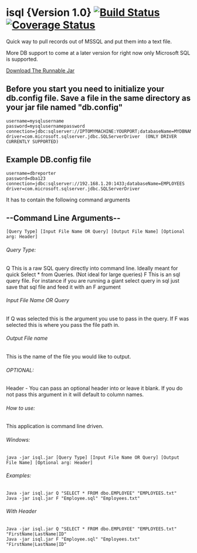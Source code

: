 # isql {Version 1.0} [![Build Status](https://travis-ci.org/ruanbotha33/isql.svg?branch=master)](https://travis-ci.org/ruanbotha33/isql) [![Coverage Status](https://coveralls.io/repos/github/ruanbotha33/isql/badge.svg?branch=master)](https://coveralls.io/github/ruanbotha33/isql?branch=master)
Quick way to pull records out of MSSQL and put them into a text file.

More DB support to come at a later version for right now only Microsoft SQL is supported.

<a href="https://files.fm/f/key3qdsr">Download The Runnable Jar</a>

## Before you start you need to initialize your db.config file. Save a file in  the same directory as your jar file named "db.config"

```
username=mysqlusername
password=mysqlusernamepassword
connection=jdbc:sqlserver://IPTOMYMACHINE:YOURPORT;databaseName=MYDBNAME
driver=com.microsoft.sqlserver.jdbc.SQLServerDriver  (ONLY DRIVER CURRENTLY SUPPORTED)
```

## Example DB.config file
  ```
  username=dbreporter
  password=dba123
  connection=jdbc:sqlserver://192.168.1.20:1433;databaseName=EMPLOYEES
  driver=com.microsoft.sqlserver.jdbc.SQLServerDriver
  ```

It has to contain the following command arguments

## --Command Line Arguments--

```
[Query Type] [Input File Name OR Query] [Output File Name] [Optional arg: Header]
```

###### Query Type:
  Q This is a raw SQL query directly into command line. Ideally meant for quick Select * from Queries. (Not ideal for large queries)
  F This is an sql query file. For instance if you are running a giant select query in sql just save that sql file and feed it with an F argument

###### Input File Name OR Query
  If Q was selected this is the argument you use to pass in the query.
  If F was selected this is where you pass the file path in.

###### Output File name
  This is the name of the file you would like to output.
  
###### OPTIONAL:
  Header - You can pass an optional header into or leave it blank. If you do not pass this argument in it will default to column names.

###### How to use:
  This application is command line driven.
  
###### Windows:
```
java -jar isql.jar [Query Type] [Input File Name OR Query] [Output File Name] [Optional arg: Header]
```

###### Examples:
```
Java -jar isql.jar Q "SELECT * FROM dbo.EMPLOYEE" "EMPLOYEES.txt"
Java -jar isql.jar F "Employee.sql" "Employees.txt"
```
###### With Header
```
Java -jar isql.jar Q "SELECT * FROM dbo.EMPLOYEE" "EMPLOYEES.txt" "FirstName|LastName|ID"
Java -jar isql.jar F "Employee.sql" "Employees.txt" "FirstName|LastName|ID"
```

